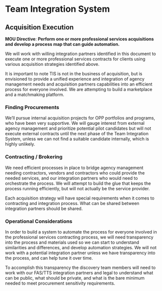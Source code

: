 # Team Integration System
## Acquisition Execution


**MOU Directive**: **Perform one or more professional services acquisitions and develop a process map that can guide automation.**

We will work with willing integration partners identified in this document to execute one or more professional services contracts for clients using various acquisition strategies identified above.

It is important to note TIS is not in the business of acquisition, but is envisioned to provide a unified experience and integration of agency management needs and acquisition partners capabilities into an efficient process for everyone involved.  We are attempting to build a marketplace and a matchmaking platform.

### Finding Procurements

We’ll pursue internal acquisition projects for OPP portfolios and programs, who have been very supportive.  We will gauge interest from external agency management and prioritize potential pilot candidates but will not execute external contracts until the next phase of the Team Integration System, unless we can not find a suitable candidate internally, which is highly unlikely.

### Contracting / Brokering

We need efficient processes in place to bridge agency management needing contractors, vendors and contractors who could provide the needed services, and our integration partners who would need to orchestrate the process.  We will attempt to build the glue that keeps the process running efficiently, but will not actually be the service provider.

Each acquisition strategy will have special requirements when it comes to contracting and integration process.  What can be shared between integration partners should be shared.

### Operational Considerations

In order to build a system to automate the process for everyone involved in the professional services contracting process, we will need transparency into the process and materials used so we can start to understand similarities and differences, and develop automation strategies.  We will not work with a potential integration partner unless we have transparency into the process, and can help tune it over time.

To accomplish this transparency the discovery team members will need to work with our FAS/TTS integration partners and legal to understand what can be public, what should be private, and what is the bare minimum needed to meet procurement sensitivity requirements.
